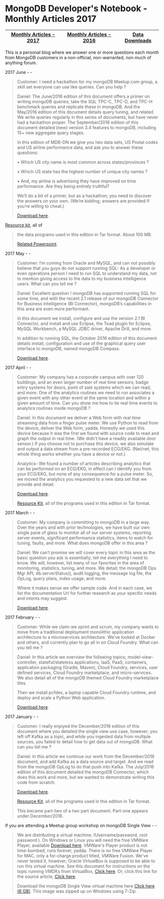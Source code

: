 MongoDB Developer's Notebook - Monthly Articles 2017
===================

| **[Monthly Articles - 2017](https://github.com/farrell0/MongoDB-Developers-Notebook/blob/master/README.md)**| **[Monthly Articles - 2016](https://github.com/farrell0/MongoDB-Developers-Notebook/blob/master/2016/README.md)**| **[Data Downloads](https://github.com/farrell0/MongoDB-Developers-Notebook/blob/master/data_download/README.md)** |
|-------------------------|--------------------------|-----------------|

This is a personal blog where we answer one or more questions each month from MongoDB customers in a non-official, non-warranted, non much of anything forum.

2017 June - -

>Customer:
>I need a hackathon for my mongoDB Meetup.com group, a skill set everyone can use like 
>queries. Can you help ?
>
>Daniel:
>The June/2016 edition of this document offers a primer on writing mongoDB queries; take 
>the SQL TPC-C, TPC-D, and TPC-H benchmark queries and replicate these in mongoDB. And 
>the May/2016 edition of this document details query tuning, and related. We write queries 
>regularly in this series of documents, but have never had a hackathon proper. The 
>September/2016 edition of this document detailed (new) version 3.4 features to mongoDB, 
>including 15+ new aggregate query stages.
>
>In this edition of MDB-DN we give you two data sets, US Postal codes and US airline 
>performance data, and ask you to answer these questions:
>
>• Which US city name is most common across states/provinces ?
>
>• Which US state has the highest number of unique city names ?
>
>• And, my airline is advertising they have improved on time performance. Are they being entirely truthful?
>
>We’ll do a bit of a primer, but as a hackathon; you need to discover the answers on your 
>own. (We’re kidding; answers are provided if you’re willing to cheat.)
>
>[Download here](https://github.com/farrell0/MongoDB-Developers-Notebook/blob/master/articles/MDB_DN_2017_18_QueryHackathon.pdf).
>
[Resource kit](https://drive.google.com/open?id=0B37pFF1dJ894aURseGFjNE11MWM), all of 
>the data programs used in this edition in Tar format. About 100 MB.
>
>[Related Powerpoint](https://github.com/farrell0/MongoDB-Developers-Notebook/blob/master/articles/MDB_DN_2017_18_QueryHackathon_slides.pdf).


2017 May - -

>Customer:
>I’m coming from Oracle and MySQL, and can not possibly believe that you guys do not 
>support running SQL- As a developer or even operations person I need to run SQL to 
>understand my data, not to mention giving access to the data to my business intelligence 
>users. What can you tell me ?
>
>Daniel:
>Excellent question ! mongoDB has supported running SQL for some time, and with the 
>recent 2.1 release of our mongoDB Connector for Business Intelligence (BI Connector), 
>mongoDB’s capabilities in this area are even more performant.
>
>In this document we install, configure and use the version 2.1 BI Connector, and 
>install and use Eclipse, the Toad plugin for Eclipse, MySQL Workbench, a MySQL JDBC
>driver, Apache Drill, and more.
>
>In addition to running SQL, the October 2016 edition of this document details install, 
>configuration and use of the graphical query user interface to mongoDB, named mongoDB 
>Compass.
>
>[Download here](https://github.com/farrell0/MongoDB-Developers-Notebook/blob/master/articles/MDB_DN_2017_17_BiConnector2.pdf).

2017 April - -

>Customer:
>My company has a corporate campus with over 120 buildings, and an even larger number 
>of real time sensors; badge entry systems for doors, point of sale systems which we 
>can read, and more. One of the analytics routines we need to run associates a given 
>event with any other event at the same location and within a given amount of time. 
>Can you show me how to tie real time events to analytics routines inside mongoDB ?
>
>Daniel:
>In this document we deliver a Web form with real time streaming data from a finger 
>pulse meter. We use Python to read from the device, deliver the Web form, yadda.
>Honestly we used this device because it was the first we found with source code to
>read and graph the output in real time. (We didn't have a readily available door sensor.)
>If you choose not to purchase this device, we also simulate and output a data stream 
>from a pre-recorded ECG/EKG. (Net/net, this whole thing works whether you have a device
>or not.)
>
>Analytics- We found a number of articles describing analytics that can be performed
>on an ECG/EKG, in effect can I identify you from your ECG/EKG, but none of any consequence
>for a pulse meter. So, we moved the analytics you requested to a new data set that we 
>provide and detail.
>
>[Download here](https://github.com/farrell0/MongoDB-Developers-Notebook/blob/master/articles/MDB_DN_2017_16_IOT.pdf).
>
>[Resource Kit](https://github.com/farrell0/MongoDB-Developers-Notebook/blob/master/articles/MDB_DN_2017_16_IOT.tar),
>all of the programs used in this edition in Tar format.

2017 March - -

>Customer: 
>My company is committing to mongoDB in a large way. Over the years and with 
>prior technologies, we have built our own single pane of glass to monitor all of our 
>server systems; reporting server events, significant performance statistics, items to 
>watch for tuning, faults, and more. What does mongoDB offer in this area ?
>
>Daniel:
>We can’t promise we will cover every topic in this area as the basic question you ask 
>is essentially; tell me everything I need to know. We will, however, list many of our 
>favorites in the area of monitoring, statistics, tuning, and more. We detail; the mongoDB 
>Ops Mgr API, db.serverStatus(), audit logging, the message log file, the OpLog, query
>plans, index usage, and more.
>
>Where it makes sense we offer sample code. And in each case, we list the documentation 
>Url for further research as your specific needs and intents may suggest.
>
>[Download here](https://github.com/farrell0/MongoDB-Developers-Notebook/blob/master/articles/MDB_DN_2017_15_Monitoringb.pdf).

2017 February - -

>Customer:
>While we claim we sprint and scrum, my company wants to move from a traditional deployment 
>monolithic application architecture to a microservices architecture. We’ve looked at Docker 
>and others, and currently plan to go all in on Cloud Foundry. What can you tell me ?
>
>Daniel:
>In this article we overview the following topics; model-view-controller, stateful/stateless 
>applications, IaaS, PaaS, containers, application packaging (Gradle, Maven), Cloud Foundry, 
>services, user defined services, Cloud Foundry marketplace, and micro-services. We also
>detail all of the mongoDB themed Cloud Foundry marketplace tiles. 
>
>Then we install pcfdev, a laptop capable Cloud Foundry runtime, and deploy and scale a Python 
>Web application.
>
>[Download here](https://github.com/farrell0/MongoDB-Developers-Notebook/blob/master/articles/MDB_DN_2017_14b_CloudFoundry.pdf).

2017 January - -

>Customer:
>I really enjoyed the December/2016 edition of this document where you detailed the single 
>view use case, however; you left off Kafka as a topic, and while you ingested data from 
>multiple sources, you failed to detail how to get data out of mongoDB. What can you tell 
>me ?
>
>Daniel:
>In this article we continue our work from the December/2016 document, and add Kafka as a
>data source and target. And we read from the mongoDB OpLog to do that push into Kafka. The
>July/2016 edition of this document detailed the mongoDB Connector, which does this work 
>and more, but we wanted to demonstrate writing this code from scratch.
>
>[Download here](https://github.com/farrell0/MongoDB-Developers-Notebook/blob/master/articles/MDB_DN_2017_13_SingleView.pdf).
>
>[Resource Kit](https://github.com/farrell0/MongoDB-Developers-Notebook/blob/master/articles/MDB_DN_2017_13_SingleView.tar), all of the programs used in this edition in Tar format.
>
>This became part-two of a two part document. Part-one appears under December/2016.

If you are attending a Meetup group workshop on mongoDB Single View - -

>We are distributing a virtual machine; (Username/password, root password ). On Windows or 
>Linux you will need the free VMWare Player, available 
>[Download here](http://www.vmware.com/products/player/playerpro-evaluation.html). VMWare's Player product
>is not time-bombed, runs forever, yadda. There is no free VMWare Player for MAC, only a 
>for-charge product titled, VMWare Fusion. We've never tested it, however; Oracle VirtualBox 
>is supposed to be able to run this virtual machine. See this document for instructions on
>the topic running VMDKs from VirtualBox, 
>[Click here](https://github.com/farrell0/MongoDB-Developers-Notebook/blob/master/articles/OracleVirtualBoxToRunAVMDK.pdf). 
>Or, click this link for the source article, 
>[Click here](http://techathlon.com/how-to-run-a-vmdk-file-in-oracle-virtualbox/).
>
>Download the mongoDB Single View virtual machine here 
>[Click here (6 GB)](https://drive.google.com/file/d/0B37pFF1dJ894aEtRdEpCTnVKWTg). 
>This image was zipped up on Windows using 7-Zip.

